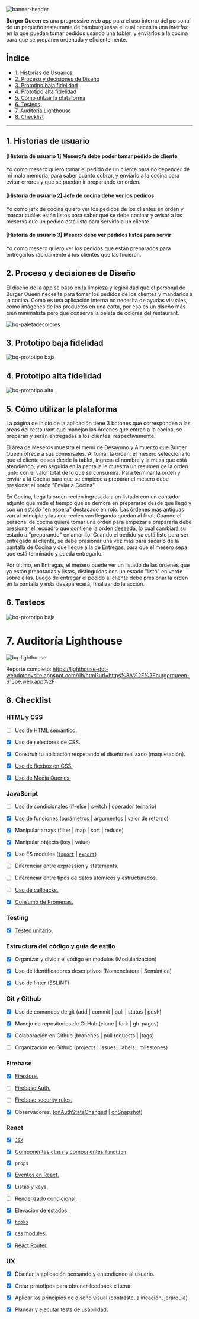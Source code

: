 ![banner-header](https://raw.githubusercontent.com/ivvnv/SCL013-burger-queen/master/burger/src/Component/Global/Images/header-readmebq.png)

**Burger Queen** es una progressive web app para el uso interno del personal de un pequeño restaurante de hamburguesas el cual necesita una interfaz en la que puedan tomar pedidos usando una _tablet_, y enviarlos a la cocina para que se preparen ordenada y eficientemente. 


## Índice

* [1. Historias de Usuarios](#1-Historias-de-Usuarios)
* [2. Proceso y decisiones de Diseño](#2-Proceso-y-decisiones-de-Diseño)
* [3. Prototipo baja fidelidad](#3-Prototipo-baja-fidelidad)
* [4. Prototipo alta fidelidad](#4-Prototipo-alta-fidelidad)
* [5. Cómo utilzar la plataforma](#5-Cómo-utilizar-la-plataforma)
* [6. Testeos](#6-Testeos)
* [7. Auditoría Lighthouse](#7-Auditoría-Lighthouse)
* [8. Checklist](#8-checklist)

***

## 1. Historias de usuario

#### [Historia de usuario 1] Mesero/a debe poder tomar pedido de cliente

Yo como meserx quiero tomar el pedido de un cliente para no depender de mi mala memoria, para saber cuánto cobrar, y enviarlo a la cocina para evitar errores y que se puedan ir preparando en orden.

#### [Historia de usuario 2] Jefe de cocina debe ver los pedidos

Yo como jefx de cocina quiero ver los pedidos de los clientes en orden y
marcar cuáles están listos para saber qué se debe cocinar y avisar a lxs meserxs que un pedido está listo para servirlo a un cliente.

#### [Historia de usuario 3] Meserx debe ver pedidos listos para servir

Yo como meserx quiero ver los pedidos que están preparados para entregarlos rápidamente a los clientes que las hicieron.


## 2. Proceso y decisiones de Diseño

El diseño de la app se basó en la limpieza y legibilidad que el personal de Burger Queen necesita para tomar los pedidos de los clientes y mandarlos a la cocina. Como es una aplicación interna no necesita de ayudas visuales, como imágenes de los productos en una carta, por eso es un diseño más bien minimalista pero que conserva la paleta de colores del restaurant.

![bq-paletadecolores](https://raw.githubusercontent.com/ivvnv/SCL013-burger-queen/master/burger/src/Component/Global/Images/bq-paleta.png)

## 3. Prototipo baja fidelidad

![bq-prototipo baja](https://raw.githubusercontent.com/ivvnv/SCL013-burger-queen/master/burger/src/Component/Global/Images/bq-invisionbaja.png)

## 4. Prototipo alta fidelidad

![bq-prototipo alta](https://raw.githubusercontent.com/ivvnv/SCL013-burger-queen/master/burger/src/Component/Global/Images/bq-bajafidelidad.png)

## 5. Cómo utilizar la plataforma

La página de inicio de la aplicación tiene 3 botones que corresponden a las áreas del restaurant que manejan las órdenes que entran a la cocina, se preparan y serán entregadas a los clientes, respectivamente. 

El área de Meseros muestra el menú de Desayuno y Almuerzo que Burger Queen ofrece a sus comensales. Al tomar la orden, el mesero selecciona lo que el cliente desea desde la tablet, ingresa el nombre y la mesa que está atendiendo, y en seguida en la pantalla le muestra un resumen de la orden junto con el valor total de lo que se consumirá. Para terminar la orden y enviar a la Cocina para que se empiece a preparar el mesero debe presionar el botón "Enviar a Cocina".

En Cocina, llega la orden recién ingresada a un listado con un contador adjunto que mide el tiempo que se demora en prepararse desde que llegó y con un estado "en espera" destacado en rojo. Las órdenes más antiguas van al principio y las que recién van llegando quedan al final. Cuando el personal de cocina quiere tomar una orden para empezar a prepararla debe presionar el recuadro que contiene la orden deseada, lo cual cambiará su estado a "preparando" en amarillo. Cuando el pedido ya está listo para ser entregado al cliente, se debe presionar una vez más para sacarlo de la pantalla de Cocina y que llegue a la de Entregas, para que el mesero sepa que está terminado y pueda entregarlo.

Por último, en Entregas, el mesero puede ver un listado de las órdenes que ya están preparadas y listas, distinguidas con un estado "listo" en verde sobre ellas. Luego de entregar el pedido al cliente debe presionar la orden en la pantalla y ésta desaparecerá, finalizando la acción.

## 6. Testeos

![bq-prototipo baja](https://raw.githubusercontent.com/ivvnv/SCL013-burger-queen/master/burger/src/Component/Global/Images/bq-testsmaze.png)

# 7. Auditoría Lighthouse

![bq-lighthouse](https://raw.githubusercontent.com/ivvnv/SCL013-burger-queen/master/burger/src/Component/Global/Images/lighthouse.png)

Reporte completo: https://lighthouse-dot-webdotdevsite.appspot.com//lh/html?url=https%3A%2F%2Fburgerqueen-615be.web.app%2F

## 8. Checklist

### HTML y CSS

* [ ] [Uso de HTML semántico.](https://developer.mozilla.org/en-US/docs/Glossary/Semantics#Semantics_in_HTML)
*  [X] Uso de selectores de CSS.
*  [X] Construir tu aplicación respetando el diseño realizado (maquetación).
*  [X]  [Uso de flexbox en CSS.](https://css-tricks.com/snippets/css/a-guide-to-flexbox/)
*  [X]  [Uso de Media Queries.](https://developer.mozilla.org/es/docs/CSS/Media_queries)

  
### JavaScript

* [ ] Uso de condicionales (if-else | switch | operador ternario)
*  [X] Uso de funciones (parámetros | argumentos | valor de retorno)
*  [X] Manipular arrays (filter | map | sort | reduce)
*  [X] Manipular objects (key | value)
*  [X] Uso ES modules ([`import`](https://developer.mozilla.org/en-US/docs/Web/JavaScript/Reference/Statements/import) | [`export`](https://developer.mozilla.org/en-US/docs/Web/JavaScript/Reference/Statements/export))
* [ ] Diferenciar entre expression y statements.
* [ ] Diferenciar entre tipos de datos atómicos y estructurados.
* [ ] [Uso de callbacks.](https://developer.mozilla.org/es/docs/Glossary/Callback_function)
* [X] [Consumo de Promesas.](https://scotch.io/tutorials/javascript-promises-for-dummies#toc-consuming-promises)

  

### Testing

* [X] [Testeo unitario.](https://jestjs.io/docs/es-ES/getting-started)

  
### Estructura del código y guía de estilo

  
* [X] Organizar y dividir el código en módulos (Modularización)
* [X] Uso de identificadores descriptivos (Nomenclatura | Semántica)
* [X] Uso de linter (ESLINT)

  
### Git y Github

  

*  [X] Uso de comandos de git (add | commit | pull | status | push)
* [X] Manejo de repositorios de GitHub (clone | fork | gh-pages)
*  [X] Colaboración en Github (branches | pull requests | |tags)
* [ ] Organización en Github (projects | issues | labels | milestones)

  
### Firebase

* [X] [Firestore.](https://firebase.google.com/docs/firestore)
* [ ] [Firebase Auth.](https://firebase.google.com/docs/auth/web/start)
* [ ] [Firebase security rules.](https://firebase.google.com/docs/rules)
* [X] Observadores. ([onAuthStateChanged](https://firebase.google.com/docs/auth/web/manage-users?hl=es#get_the_currently_signed-in_user) | [onSnapshot](https://firebase.google.com/docs/firestore/query-data/listen#listen_to_multiple_documents_in_a_collection))


### React

* [X] [`JSX`](https://es.reactjs.org/docs/introducing-jsx.html)
*  [X]  [Componentes `class` y componentes `function`](https://es.reactjs.org/docs/components-and-props.html#function-and-class-components)
*  [X]  `props`
*  [X]  [Eventos en React.](https://es.reactjs.org/docs/handling-events.html)
*  [X]  [Listas y keys.](https://es.reactjs.org/docs/lists-and-keys.html)
* [ ] [Renderizado condicional.](https://es.reactjs.org/docs/conditional-rendering.html)
*  [X]  [Elevación de estados.](https://es.reactjs.org/docs/lifting-state-up.html)
* [X] [`hooks`](https://es.reactjs.org/docs/hooks-intro.html)
*  [X]  [`CSS` modules.](https://create-react-app.dev/docs/adding-a-css-modules-stylesheet)
*  [X]  [React Router.](https://reacttraining.com/react-router/web)

 
### UX

*  [X] Diseñar la aplicación pensando y entendiendo al usuario.
*  [X] Crear prototipos para obtener feedback e iterar.
*  [X] Aplicar los principios de diseño visual (contraste, alineación, jerarquía)
*  [X] Planear y ejecutar tests de usabilidad.

